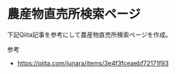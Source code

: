 # 農産物直売所検索ページ

下記Qiita記事を参考にして農産物直売所検索ページを作成。


参考
* https://qiita.com/junara/items/3e4f3fceaebf72171f93